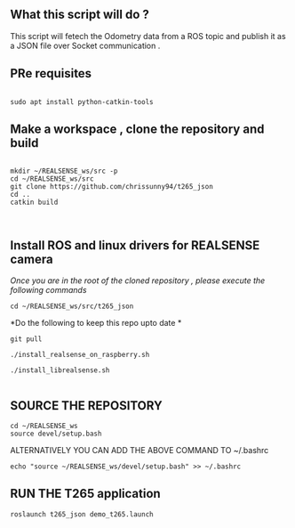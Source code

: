 ## What this script will do ?


This script will fetech the Odometry data from a ROS topic and publish it as a JSON file over  Socket communication .


## PRe requisites

```

sudo apt install python-catkin-tools
```



## Make a workspace , clone the repository and build



```

mkdir ~/REALSENSE_ws/src -p
cd ~/REALSENSE_ws/src
git clone https://github.com/chrissunny94/t265_json
cd ..
catkin build



```




## Install ROS and linux drivers for REALSENSE camera

*Once you are in the root of the cloned repository , please execute the following commands*

```
cd ~/REALSENSE_ws/src/t265_json

```

*Do the following to keep this repo upto date *

```
git pull
```


```
./install_realsense_on_raspberry.sh

./install_librealsense.sh
 
```









##  SOURCE THE REPOSITORY

```
cd ~/REALSENSE_ws
source devel/setup.bash
```




ALTERNATIVELY YOU CAN ADD THE ABOVE COMMAND TO ~/.bashrc

```
echo "source ~/REALSENSE_ws/devel/setup.bash" >> ~/.bashrc
```


## RUN THE T265 application


```
roslaunch t265_json demo_t265.launch

```
































